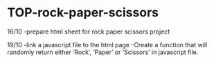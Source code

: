 # TOP-rock-paper-scissors
16/10
-prepare html sheet for rock paper scissors project

19/10
-link a javascript file to the html page
-Create a function that will randomly return either ‘Rock’, ‘Paper’ or ‘Scissors’ in javascript file. 